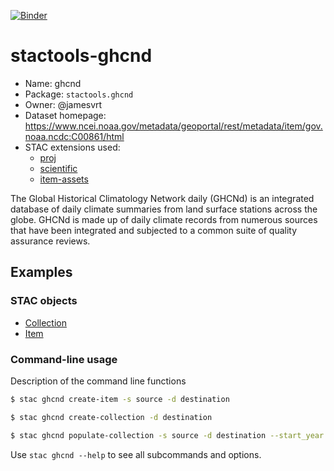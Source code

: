 [![Binder](https://mybinder.org/badge_logo.svg)](https://mybinder.org/v2/gh/stactools-packages/ghcnd/main?filepath=docs/installation_and_basic_usage.ipynb)

# stactools-ghcnd

- Name: ghcnd
- Package: `stactools.ghcnd`
- Owner: @jamesvrt
- Dataset homepage: https://www.ncei.noaa.gov/metadata/geoportal/rest/metadata/item/gov.noaa.ncdc:C00861/html
- STAC extensions used:
  - [proj](https://github.com/stac-extensions/projection/)
  - [scientific](https://github.com/stac-extensions/scientific/)
  - [item-assets](https://github.com/stac-extensions/item-assets/)

The Global Historical Climatology Network daily (GHCNd) is an integrated database of daily climate summaries from land surface stations across the globe. GHCNd is made up of daily climate records from numerous sources that have been integrated and subjected to a common suite of quality assurance reviews.

## Examples

### STAC objects

- [Collection](examples/collection.json)
- [Item](examples/item/item.json)

### Command-line usage

Description of the command line functions

```bash
$ stac ghcnd create-item -s source -d destination

$ stac ghcnd create-collection -d destination

$ stac ghcnd populate-collection -s source -d destination --start_year 1900 --end_year 1910
```

Use `stac ghcnd --help` to see all subcommands and options.
